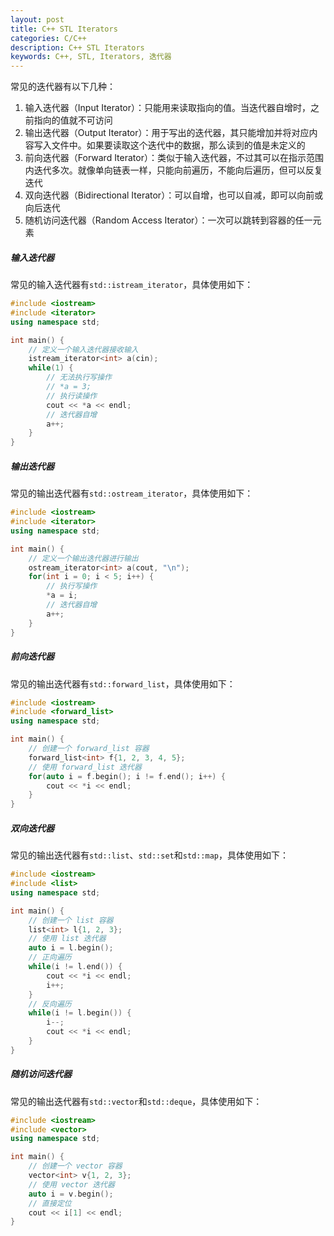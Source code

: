 ```yaml
---
layout: post
title: C++ STL Iterators
categories: C/C++
description: C++ STL Iterators
keywords: C++, STL, Iterators, 迭代器
---
```


常见的迭代器有以下几种：

1. 输入迭代器（Input Iterator）：只能用来读取指向的值。当迭代器自增时，之前指向的值就不可访问
2. 输出迭代器（Output Iterator）：用于写出的迭代器，其只能增加并将对应内容写入文件中。如果要读取这个迭代中的数据，那么读到的值是未定义的
3. 前向迭代器（Forward Iterator）：类似于输入迭代器，不过其可以在指示范围内迭代多次。就像单向链表一样，只能向前遍历，不能向后遍历，但可以反复迭代
4. 双向迭代器（Bidirectional Iterator）：可以自增，也可以自减，即可以向前或向后迭代
5. 随机访问迭代器（Random Access Iterator）：一次可以跳转到容器的任一元素

##### 输入迭代器

常见的输入迭代器有`std::istream_iterator`，具体使用如下：

```c++
#include <iostream>
#include <iterator>
using namespace std;

int main() {
    // 定义一个输入迭代器接收输入
    istream_iterator<int> a(cin);
    while(1) {
        // 无法执行写操作
        // *a = 3;
        // 执行读操作
        cout << *a << endl;
        // 迭代器自增
        a++;
    }
}
```

##### 输出迭代器

常见的输出迭代器有`std::ostream_iterator`，具体使用如下：

```c++
#include <iostream>
#include <iterator>
using namespace std;

int main() {
    // 定义一个输出迭代器进行输出
    ostream_iterator<int> a(cout, "\n");
    for(int i = 0; i < 5; i++) {
        // 执行写操作
        *a = i;
        // 迭代器自增
        a++;
    }
}
```

##### 前向迭代器

常见的输出迭代器有`std::forward_list`，具体使用如下：

```c++
#include <iostream>
#include <forward_list>
using namespace std;

int main() {
    // 创建一个 forward_list 容器
    forward_list<int> f{1, 2, 3, 4, 5};
    // 使用 forward_list 迭代器
    for(auto i = f.begin(); i != f.end(); i++) {
        cout << *i << endl;
    }
}
```

##### 双向迭代器

常见的输出迭代器有`std::list`、`std::set`和`std::map`，具体使用如下：

```c++
#include <iostream>
#include <list>
using namespace std;

int main() {
    // 创建一个 list 容器
    list<int> l{1, 2, 3};
    // 使用 list 迭代器
    auto i = l.begin();
    // 正向遍历
    while(i != l.end()) {
        cout << *i << endl;
        i++;
    }
    // 反向遍历
    while(i != l.begin()) {
        i--;
        cout << *i << endl;
    }
}
```

##### 随机访问迭代器

常见的输出迭代器有`std::vector`和`std::deque`，具体使用如下：

```c++
#include <iostream>
#include <vector>
using namespace std;

int main() {
    // 创建一个 vector 容器
    vector<int> v{1, 2, 3};
    // 使用 vector 迭代器
    auto i = v.begin();
    // 直接定位
    cout << i[1] << endl;
}
```

